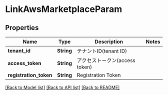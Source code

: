 # LinkAwsMarketplaceParam

## Properties

Name | Type | Description | Notes
------------ | ------------- | ------------- | -------------
**tenant_id** | **String** | テナントID(tenant ID) | 
**access_token** | **String** | アクセストークン(access token) | 
**registration_token** | **String** | Registration Token | 

[[Back to Model list]](../README.md#documentation-for-models) [[Back to API list]](../README.md#documentation-for-api-endpoints) [[Back to README]](../README.md)


